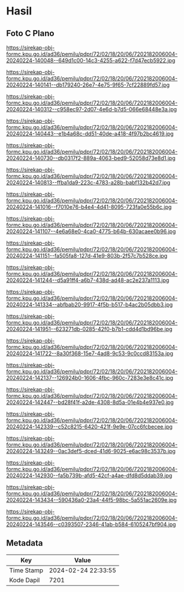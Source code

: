 # Hasil

## Foto C Plano

https://sirekap-obj-formc.kpu.go.id/ad36/pemilu/pdpr/72/02/18/20/06/7202182006004-20240224-140048--649d1c00-14c3-4255-a622-f7d47ecb5922.jpg

https://sirekap-obj-formc.kpu.go.id/ad36/pemilu/pdpr/72/02/18/20/06/7202182006004-20240224-140141--db179240-26e7-4e75-9f65-7cf22889fd57.jpg

https://sirekap-obj-formc.kpu.go.id/ad36/pemilu/pdpr/72/02/18/20/06/7202182006004-20240224-140312--c958ec97-2d07-4e6d-b7d5-066e68448e3a.jpg

https://sirekap-obj-formc.kpu.go.id/ad36/pemilu/pdpr/72/02/18/20/06/7202182006004-20240224-140443--e1b4a68c-dd51-40de-a418-4f97b2bc4619.jpg

https://sirekap-obj-formc.kpu.go.id/ad36/pemilu/pdpr/72/02/18/20/06/7202182006004-20240224-140730--db0317f2-889a-4063-bed9-52058d73e8d1.jpg

https://sirekap-obj-formc.kpu.go.id/ad36/pemilu/pdpr/72/02/18/20/06/7202182006004-20240224-140813--ffba1da9-223c-4783-a28b-babf132b42d7.jpg

https://sirekap-obj-formc.kpu.go.id/ad36/pemilu/pdpr/72/02/18/20/06/7202182006004-20240224-141016--f7010e76-b4e4-4d41-8095-723fa0e55b6c.jpg

https://sirekap-obj-formc.kpu.go.id/ad36/pemilu/pdpr/72/02/18/20/06/7202182006004-20240224-141107--4e6a68e0-4ca0-4775-b64b-630acaee0b96.jpg

https://sirekap-obj-formc.kpu.go.id/ad36/pemilu/pdpr/72/02/18/20/06/7202182006004-20240224-141151--fa505fa8-127d-41e9-803b-2f57c7b528ce.jpg

https://sirekap-obj-formc.kpu.go.id/ad36/pemilu/pdpr/72/02/18/20/06/7202182006004-20240224-141244--d5a91ff4-a6b7-438d-ad48-ac2e237a1113.jpg

https://sirekap-obj-formc.kpu.go.id/ad36/pemilu/pdpr/72/02/18/20/06/7202182006004-20240224-141334--abfbab20-9917-4f5b-b517-b4ac2b05dbb3.jpg

https://sirekap-obj-formc.kpu.go.id/ad36/pemilu/pdpr/72/02/18/20/06/7202182006004-20240224-141951--623271db-0285-42f0-b7b1-cdd4d1bd96be.jpg

https://sirekap-obj-formc.kpu.go.id/ad36/pemilu/pdpr/72/02/18/20/06/7202182006004-20240224-141722--8a30f368-15e7-4ad8-9c53-9c0ccd83153a.jpg

https://sirekap-obj-formc.kpu.go.id/ad36/pemilu/pdpr/72/02/18/20/06/7202182006004-20240224-142137--126924b0-1606-4fbc-960c-7283e3e8c41c.jpg

https://sirekap-obj-formc.kpu.go.id/ad36/pemilu/pdpr/72/02/18/20/06/7202182006004-20240224-142447--bd28f41f-a2de-4308-8d5a-01e4b4e937e0.jpg

https://sirekap-obj-formc.kpu.go.id/ad36/pemilu/pdpr/72/02/18/20/06/7202182006004-20240224-142339--c52c8215-6420-421f-9e9e-07cc6fcbecee.jpg

https://sirekap-obj-formc.kpu.go.id/ad36/pemilu/pdpr/72/02/18/20/06/7202182006004-20240224-143249--0ac3def5-dced-41d6-9025-e6ac98c3537b.jpg

https://sirekap-obj-formc.kpu.go.id/ad36/pemilu/pdpr/72/02/18/20/06/7202182006004-20240224-142930--fa5b739b-afd5-42cf-a4ae-dfd8d5ddab39.jpg

https://sirekap-obj-formc.kpu.go.id/ad36/pemilu/pdpr/72/02/18/20/06/7202182006004-20240224-143434--590436a0-23a4-44f5-98bc-5a551ac2609e.jpg

https://sirekap-obj-formc.kpu.go.id/ad36/pemilu/pdpr/72/02/18/20/06/7202182006004-20240224-143546--c0393507-2346-41ab-b584-6105247bf904.jpg


## Metadata

| Key        | Value               |
| ---------- | ------------------- |
| Time Stamp | 2024-02-24 22:33:55 |
| Kode Dapil | 7201                |




